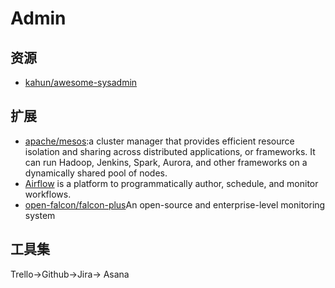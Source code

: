 # Admin

## 资源

- [kahun/awesome-sysadmin](https://github.com/kahun/awesome-sysadmin)

## 扩展
- [apache/mesos](https://github.com/apache/mesos):a cluster manager that provides efficient resource isolation and sharing across distributed applications, or frameworks. It can run Hadoop, Jenkins, Spark, Aurora, and other frameworks on a dynamically shared pool of nodes.
- [Airflow](https://github.com/apache/incubator-airflow) is a platform to programmatically author, schedule, and monitor workflows.
- [open-falcon/falcon-plus](https://github.com/open-falcon/falcon-plus)An open-source and enterprise-level monitoring system

## 工具集

Trello->Github->Jira-> Asana

